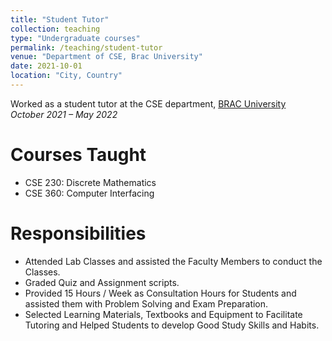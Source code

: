 ```yaml
---
title: "Student Tutor"
collection: teaching
type: "Undergraduate courses"
permalink: /teaching/student-tutor
venue: "Department of CSE, Brac University"
date: 2021-10-01
location: "City, Country"
---
```


Worked as a student tutor at the CSE department, [BRAC University](www.bracu.ac.bd)  
*October 2021 – May 2022*

Courses Taught
======
- CSE 230: Discrete Mathematics  
- CSE 360: Computer Interfacing  

Responsibilities
======
- Attended Lab Classes and assisted the Faculty Members to conduct the Classes.  
- Graded Quiz and Assignment scripts.  
- Provided 15 Hours / Week as Consultation Hours for Students and assisted them with Problem Solving and Exam Preparation.  
- Selected Learning Materials, Textbooks and Equipment to Facilitate Tutoring and Helped Students to develop Good Study Skills and Habits.

